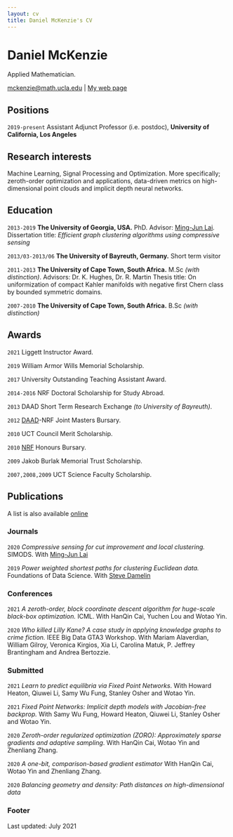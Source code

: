 ```yaml
---
layout: cv
title: Daniel McKenzie's CV
---
```

# Daniel McKenzie
Applied Mathematician.

<div id="webaddress">
<a href="mckenzie@math.ucla.edu">mckenzie@math.ucla.edu</a>
| <a href="danielmckenzie.github.io">My web page</a>
</div>


## Positions

`2019-present` Assistant Adjunct Professor (i.e. postdoc), __University of California, Los Angeles__


## Research interests

Machine Learning, Signal Processing and Optimization. More specifically; zeroth-order optimization and applications, data-driven metrics on high-dimensional point clouds and implicit depth neural networks.


## Education

`2013-2019` __The University of Georgia, USA.__ PhD. Advisor: <a href = "https://en.wikipedia.org/wiki/Ming-Jun_Lai">Ming-Jun Lai</a>. Dissertation title: *Efficient graph clustering algorithms using compressive sensing*

`2013/03-2013/06` __The University of Bayreuth, Germany.__ Short term visitor

`2011-2013`
__The University of Cape Town, South Africa.__ M.Sc *(with distinction)*.
Advisors: Dr. K. Hughes, Dr. R. Martin
Thesis title: On uniformization of compact Kahler manifolds with negative first Chern class by bounded symmetric domains.

`2007-2010`
__The University of Cape Town, South Africa.__ B.Sc *(with distinction)*



## Awards

`2021` Liggett Instructor Award.

`2019` William Armor Wills Memorial Scholarship.

`2017` University Outstanding Teaching Assistant Award.

`2014-2016` NRF Doctoral Scholarship for Study Abroad.

`2013` DAAD Short Term Research Exchange *(to University of Bayreuth)*.

`2012` [DAAD](https://en.wikipedia.org/wiki/German_Academic_Exchange_Service)-NRF Joint Masters Bursary.

`2010` UCT Council Merit Scholarship.

`2010` [NRF](https://en.wikipedia.org/wiki/National_Research_Foundation_(South_Africa)) Honours Bursary.

`2009` Jakob Burlak Memorial Trust Scholarship.

`2007,2008,2009` UCT Science Faculty Scholarship.



## Publications

 A list is also available [online](https://scholar.google.ca/citations?user=kP12IskAAAAJ&hl=en)

### Journals

`2020` *Compressive sensing for cut improvement and local clustering.* SIMODS. With [Ming-Jun Lai](https://en.wikipedia.org/wiki/Ming-Jun_Lai)

`2019` *Power weighted shortest paths for clustering Euclidean data.* Foundations of Data Science. With [Steve Damelin](http://www-personal.umich.edu/~damelin/)

### Conferences

`2021` *A zeroth-order, block coordinate descent algorithm for huge-scale black-box optimization.* ICML. With HanQin Cai, Yuchen Lou and Wotao Yin.

`2020` *Who killed Lilly Kane? A case study in applying knowledge graphs to crime fiction.* IEEE Big Data GTA3 Workshop. With Mariam Alaverdian, William Gilroy, Veronica Kirgios, Xia Li, Carolina Matuk, P. Jeffrey Brantingham and Andrea Bertozzie.  

### Submitted

`2021` *Learn to predict equilibria via Fixed Point Networks*. With Howard Heaton, Qiuwei Li, Samy Wu Fung, Stanley Osher and Wotao Yin.

`2021` *Fixed Point Networks: Implicit depth models with Jacobian-free backprop.* With Samy Wu Fung, Howard Heaton, Qiuwei Li, Stanley Osher and Wotao Yin.

`2020` *Zeroth-order regularized optimization (ZORO): Approximately sparse gradients and adaptive sampling*. With HanQin Cai, Wotao Yin and Zhenliang Zhang.

`2020` *A one-bit, comparison-based gradient estimator* With HanQin Cai, Wotao Yin and Zhenliang Zhang.

`2020` *Balancing geometry and density: Path distances on high-dimensional data*


 ### Footer

Last updated: July 2021
